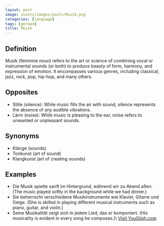 ```yaml
---
layout: post
image: assets/images/posts/Musik.png
categories: [language]
tags: [german]
title: Musik
---
```


## Definition
Musik (feminine noun) refers to the art or science of combining vocal or instrumental sounds (or both) to produce beauty of form, harmony, and expression of emotion. It encompasses various genres, including classical, jazz, rock, pop, hip-hop, and many others.

## Opposites
- Stille (silence): While music fills the air with sound, silence represents the absence of any audible vibrations.
- Lärm (noise): While music is pleasing to the ear, noise refers to unwanted or unpleasant sounds.

## Synonyms
- Klänge (sounds)
- Tonkunst (art of sound)
- Klangkunst (art of creating sounds)

## Examples
- Die Musik spielte sanft im Hintergrund, während wir zu Abend aßen. (The music played softly in the background while we had dinner.)
- Sie beherrscht verschiedene Musikinstrumente wie Klavier, Gitarre und Geige. (She is skilled in playing different musical instruments such as piano, guitar, and violin.)
- Seine Musikalität zeigt sich in jedem Lied, das er komponiert. (His musicality is evident in every song he composes.)\ <a id="yg-widget-0" class="youglish-widget" data-query="Musik" data-lang="german" data-components="8412" data-auto-start="0" data-bkg-color="theme_light" data-title="How%20to%20pronounce%20Musik%20in%20German"  rel="nofollow" href="https://youglish.com">Visit YouGlish.com</a><script async src="https://youglish.com/public/emb/widget.js" charset="utf-8"></script>